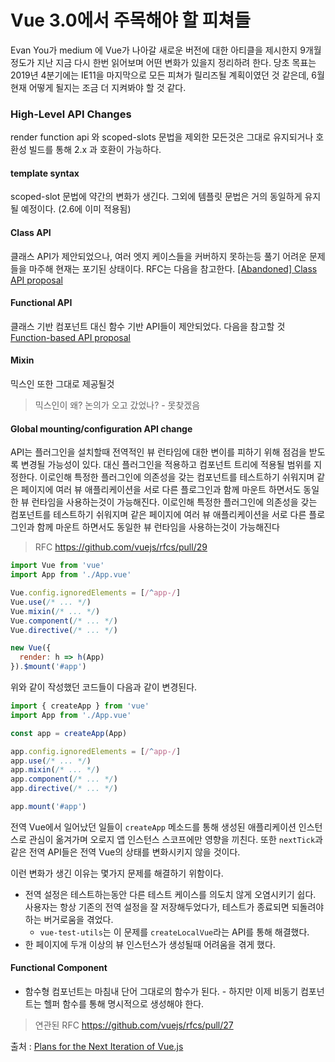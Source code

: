 # Vue 3.0에서 주목해야 할 피쳐들

Evan You가 medium 에 Vue가 나아갈 새로운 버전에 대한 아티클을 제시한지 9개월정도가 지난 지금 다시 한번 읽어보며 어떤 변화가 있을지 정리하려 한다. 
당초 목표는 2019년 4분기에는 IE11을 마지막으로 모든 피쳐가 릴리즈될 계획이였던 것 같은데, 6월 현재 어떻게 될지는 조금 더 지켜봐야 할 것 같다.

### High-Level API Changes
render function api 와 scoped-slots 문법을 제외한 모든것은 그대로 유지되거나 호환성 빌드를 통해 2.x 과 호환이 가능하다.

#### template syntax
scoped-slot 문법에 약간의 변화가 생긴다. 그외에 템플릿 문법은 거의 동일하게 유지될 예정이다. (2.6에 이미 적용됨)

#### Class API 
클래스 API가 제안되었으나, 여러 엣지 케이스들을 커버하지 못하는등 풀기 어려운 문제들을 마주해 현재는 포기된 상태이다. RFC는 다음을 참고한다. [[Abandoned] Class API proposal](https://github.com/vuejs/rfcs/pull/17)

#### Functional API
클래스 기반 컴포넌트 대신 함수 기반 API들이 제안되었다. 다음을 참고할 것 [Function-based API proposal](https://github.com/vuejs/rfcs/pull/42)

#### Mixin
믹스인 또한 그대로 제공될것
> 믹스인이 왜? 논의가 오고 갔었나? - 못찾겠음

#### Global mounting/configuration API change
API는 플러그인을 설치할때 전역적인 뷰 런타임에 대한 변이를 피하기 위해 점검을 받도록 변경될 가능성이 있다.
대신 플러그인을 적용하고 컴포넌트 트리에 적용될 범위를 지정한다.
이로인해 특정한 플러그인에 의존성을 갖는 컴포넌트를 테스트하기 쉬워지며 같은 페이지에 여러 뷰 애플리케이션을 서로 다른 플로그인과 함께 마운트 하면서도 동일한 뷰 런타임을 사용하는것이 가능해진다.
이로인해 특정한 플러그인에 의존성을 갖는 컴포넌트를 테스트하기 쉬워지며 같은 페이지에 여러 뷰 애플리케이션을 서로 다른 플로그인과 함께 마운트 하면서도 동일한 뷰 런타임을 사용하는것이 가능해진다
> RFC https://github.com/vuejs/rfcs/pull/29

```javascript
import Vue from 'vue'
import App from './App.vue'

Vue.config.ignoredElements = [/^app-/]
Vue.use(/* ... */)
Vue.mixin(/* ... */)
Vue.component(/* ... */)
Vue.directive(/* ... */)

new Vue({
  render: h => h(App)
}).$mount('#app')
```

위와 같이 작성했던 코드들이 다음과 같이 변경된다.

```javascript
import { createApp } from 'vue'
import App from './App.vue'

const app = createApp(App)

app.config.ignoredElements = [/^app-/]
app.use(/* ... */)
app.mixin(/* ... */)
app.component(/* ... */)
app.directive(/* ... */)

app.mount('#app')
```

전역 Vue에서 일어났던 일들이 `createApp` 메소드를 통해 생성된 애플리케이션 인스턴스로 관심이 옮겨가며 오로지 앱 인스턴스
스코프에만 영향을 끼친다. 또한 `nextTick`과 같은 전역 API들은 전역 Vue의 상태를 변화시키지 않을 것이다.

이런 변화가 생긴 이유는 몇가지 문제를 해결하기 위함이다.
- 전역 설정은 테스트하는동안 다른 테스트 케이스를 의도치 않게 오염시키기 쉽다. 사용자는 항상 기존의 전역 설정을 잘 저장해두었다가, 테스트가 종료되면 되돌려야 하는 버거로움을 겪었다.
  + `vue-test-utils`는 이 문제를 `createLocalVue`라는 API를 통해 해결했다.
- 한 페이지에 두개 이상의 뷰 인스턴스가 생성될때 어려움을 겪게 했다.

#### Functional Component
- 함수형 컴포넌트는 마침내 단어 그대로의 함수가 된다. - 하지만 이제 비동기 컴포넌트는 헬퍼 함수를 통해 명시적으로 생성해야 한다.
> 연관된 RFC https://github.com/vuejs/rfcs/pull/27

출처 : [Plans for the Next Iteration of Vue.js](https://medium.com/the-vue-point/plans-for-the-next-iteration-of-vue-js-777ffea6fabf)

